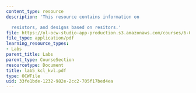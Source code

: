 ```yaml
---
content_type: resource
description: 'This resource contains information on

  resistors, and designs based on resitors.'
file: https://ol-ocw-studio-app-production.s3.amazonaws.com/courses/6-071j-introduction-to-electronics-signals-and-measurement-spring-2006/33fe1bde1232982e2cc2705f17bed4ea_lab5_kcl_kvl.pdf
file_type: application/pdf
learning_resource_types:
- Labs
parent_title: Labs
parent_type: CourseSection
resourcetype: Document
title: lab5_kcl_kvl.pdf
type: OCWFile
uid: 33fe1bde-1232-982e-2cc2-705f17bed4ea
---
```

